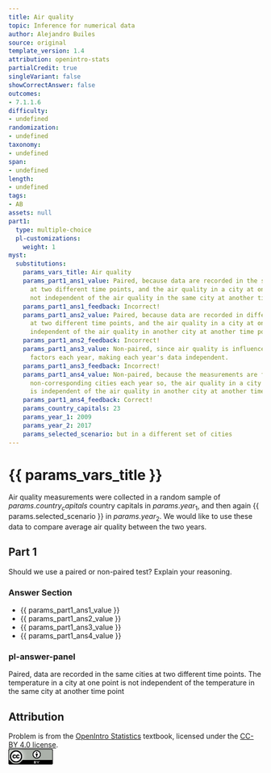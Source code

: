 ```yaml
---
title: Air quality
topic: Inference for numerical data
author: Alejandro Builes
source: original
template_version: 1.4
attribution: openintro-stats
partialCredit: true
singleVariant: false
showCorrectAnswer: false
outcomes:
- 7.1.1.6
difficulty:
- undefined
randomization:
- undefined
taxonomy:
- undefined
span:
- undefined
length:
- undefined
tags:
- AB
assets: null
part1:
  type: multiple-choice
  pl-customizations:
    weight: 1
myst:
  substitutions:
    params_vars_title: Air quality
    params_part1_ans1_value: Paired, because data are recorded in the same cities
      at two different time points, and the air quality in a city at one point is
      not independent of the air quality in the same city at another time point.
    params_part1_ans1_feedback: Incorrect!
    params_part1_ans2_value: Paired, because data are recorded in different cities
      at two different time points, and the air quality in a city at one point is
      independent of the air quality in another city at another time point.
    params_part1_ans2_feedback: Incorrect!
    params_part1_ans3_value: Non-paired, since air quality is influenced by many varying
      factors each year, making each year's data independent.
    params_part1_ans3_feedback: Incorrect!
    params_part1_ans4_value: Non-paired, because the measurements are from different,
      non-corresponding cities each year so, the air quality in a city at one point
      is independent of the air quality in another city at another time point.
    params_part1_ans4_feedback: Correct!
    params_country_capitals: 23
    params_year_1: 2009
    params_year_2: 2017
    params_selected_scenario: but in a different set of cities
---
```

# {{ params_vars_title }}
Air quality measurements were collected in a random sample of ${{ params.country_capitals }}$ country capitals in ${{ params.year_1 }}$, and then again {{ params.selected_scenario }} in ${{ params.year_2 }}$. We would like to use these data to compare average air quality between the two years.

## Part 1

Should we use a paired or non-paired test? Explain your reasoning.

### Answer Section

- {{ params_part1_ans1_value }}
- {{ params_part1_ans2_value }}
- {{ params_part1_ans3_value }}
- {{ params_part1_ans4_value }}

### pl-answer-panel

Paired, data are recorded in the same cities at two different time points. The temperature in a city at one point is not independent of the temperature in the same city at another time point

## Attribution

Problem is from the [OpenIntro Statistics](https://openintro.org/book/os/) textbook, licensed under the [CC-BY 4.0 license](https://creativecommons.org/licenses/by/4.0/).<br>![Image representing the Creative Commons 4.0 BY license.](https://raw.githubusercontent.com/firasm/bits/master/by.png)